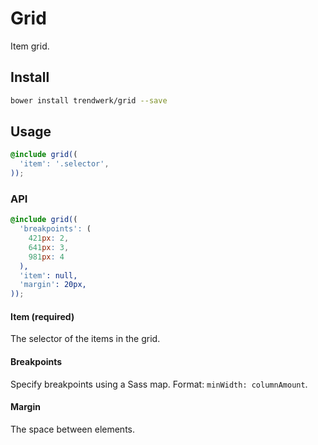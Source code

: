 # Grid
Item grid.

## Install
```sh
bower install trendwerk/grid --save
```

## Usage
```scss
@include grid((
  'item': '.selector',
));
```

### API
```scss
@include grid((
  'breakpoints': (
    421px: 2,
    641px: 3,
    981px: 4
  ),
  'item': null,
  'margin': 20px,
));
```

#### Item (required)
The selector of the items in the grid.

#### Breakpoints
Specify breakpoints using a Sass map. Format: `minWidth: columnAmount`.

#### Margin
The space between elements.
